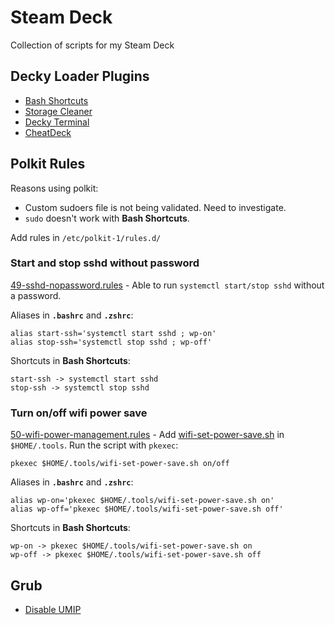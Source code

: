 # Steam Deck
Collection of scripts for my Steam Deck

## Decky Loader Plugins

- [Bash Shortcuts](https://github.com/Tormak9970/bash-shortcuts) 
- [Storage Cleaner](https://github.com/mcarlucci/decky-storage-cleaner)
- [Decky Terminal](https://github.com/Alex4386/decky-terminal)
- [CheatDeck](https://github.com/SheffeyG/CheatDeck)

## Polkit Rules

Reasons using polkit:

- Custom sudoers file is not being validated. Need to investigate. 
- `sudo` doesn't work with **Bash Shortcuts**.

Add rules in `/etc/polkit-1/rules.d/`

### Start and stop sshd without password 

[49-sshd-nopassword.rules](https://github.com/kavishgr/steamdeck/blob/main/polkit-rules/49-sshd-nopassword.rules) - Able to run `systemctl start/stop sshd` without a password. 

Aliases in **`.bashrc`** and **`.zshrc`**:

```console
alias start-ssh='systemctl start sshd ; wp-on'
alias stop-ssh='systemctl stop sshd ; wp-off'
```

Shortcuts in **Bash Shortcuts**:

```
start-ssh -> systemctl start sshd
stop-ssh -> systemctl stop sshd
```

### Turn on/off wifi power save

[50-wifi-power-management.rules](https://github.com/kavishgr/steamdeck/blob/main/polkit-rules/50-wifi-power-management.rules) - Add [wifi-set-power-save.sh](https://github.com/kavishgr/steamdeck/blob/main/scripts/wifi-set-power-save.sh) in `$HOME/.tools`. Run the script with `pkexec`:

```
pkexec $HOME/.tools/wifi-set-power-save.sh on/off
```

Aliases in **`.bashrc`** and **`.zshrc`**:

```console
alias wp-on='pkexec $HOME/.tools/wifi-set-power-save.sh on'
alias wp-off='pkexec $HOME/.tools/wifi-set-power-save.sh off'
```

Shortcuts in **Bash Shortcuts**:

```
wp-on -> pkexec $HOME/.tools/wifi-set-power-save.sh on
wp-off -> pkexec $HOME/.tools/wifi-set-power-save.sh off
```

## Grub

- [Disable UMIP](https://github.com/kavishgr/steamdeck/blob/main/grub/grub-modifier-disable-umip.sh)